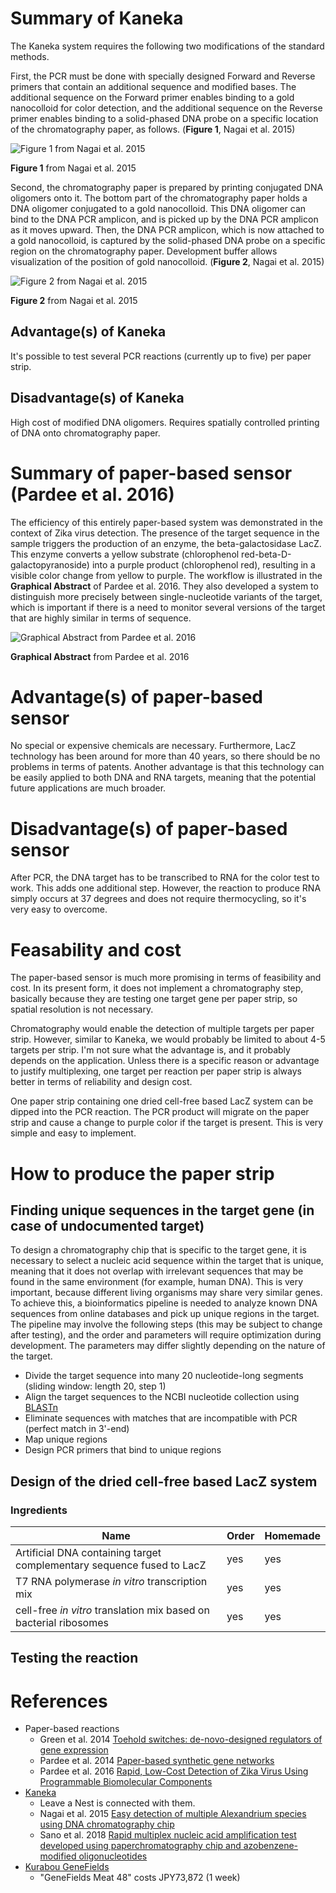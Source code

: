 # Summary of Kaneka

The Kaneka system requires the following two modifications of the standard methods.

First, the PCR must be done with specially designed Forward and Reverse primers that contain an additional sequence and modified bases. The additional sequence on the Forward primer enables binding to a gold nanocolloid for color detection, and the additional sequence on the Reverse primer enables binding to a solid-phased DNA probe on a specific location of the chromatography paper, as follows. (**Figure 1**, Nagai et al. 2015)

![Figure 1 from Nagai et al. 2015](https://ars.els-cdn.com/content/image/1-s2.0-S1568988315300597-gr1.jpg)

**Figure 1** from Nagai et al. 2015

Second, the chromatography paper is prepared by printing conjugated DNA oligomers onto it. The bottom part of the chromatography paper holds a DNA oligomer conjugated to a gold nanocolloid. This DNA oligomer can bind to the DNA PCR amplicon, and is picked up by the DNA PCR amplicon as it moves upward. Then, the DNA PCR amplicon, which is now attached to a gold nanocolloid, is captured by the solid-phased DNA probe on a specific region on the chromatography paper. Development buffer allows visualization of the position of gold nanocolloid. (**Figure 2**, Nagai et al. 2015)

![Figure 2 from Nagai et al. 2015](https://ars.els-cdn.com/content/image/1-s2.0-S1568988315300597-gr2.jpg)

**Figure 2** from Nagai et al. 2015

## Advantage(s) of Kaneka

It's possible to test several PCR reactions (currently up to five) per paper strip.

## Disadvantage(s) of Kaneka

High cost of modified DNA oligomers.
Requires spatially controlled printing of DNA onto chromatography paper.

# Summary of paper-based sensor (Pardee et al. 2016)

The efficiency of this entirely paper-based system was demonstrated in the context of Zika virus detection. The presence of the target sequence in the sample triggers the production of an enzyme, the beta-galactosidase LacZ. This enzyme converts a yellow substrate (chlorophenol red-beta-D-galactopyranoside) into a purple product (chlorophenol red), resulting in a visible color change from yellow to purple. The workflow is illustrated in the **Graphical Abstract** of Pardee et al. 2016. They also developed a system to distinguish more precisely between single-nucleotide variants of the target, which is important if there is a need to monitor several versions of the target that are highly similar in terms of sequence.

![Graphical Abstract from Pardee et al. 2016](https://marlin-prod.literatumonline.com/cms/attachment/f796e0ea-f0e1-490f-9746-6ac2898d63d0/fx1.jpg)

**Graphical Abstract** from Pardee et al. 2016

# Advantage(s) of paper-based sensor

No special or expensive chemicals are necessary. Furthermore, LacZ technology has been around for more than 40 years, so there should be no problems in terms of patents. Another advantage is that this technology can be easily applied to both DNA and RNA targets, meaning that the potential future applications are much broader.

# Disadvantage(s) of paper-based sensor

After PCR, the DNA target has to be transcribed to RNA for the color test to work. This adds one additional step.
However, the reaction to produce RNA simply occurs at 37 degrees and does not require thermocycling, so it's very easy to overcome. 

# Feasability and cost

The paper-based sensor is much more promising in terms of feasibility and cost.
In its present form, it does not implement a chromatography step, basically because they are testing one target gene per paper strip, so spatial resolution is not necessary.

Chromatography would enable the detection of multiple targets per paper strip. However, similar to Kaneka, we would probably be limited to about 4-5 targets per strip. I'm not sure what the advantage is, and it probably depends on the application. Unless there is a specific reason or advantage to justify multiplexing, one target per reaction per paper strip is always better in terms of reliability and design cost.

One paper strip containing one dried cell-free based LacZ system can be dipped into the PCR reaction. The PCR product will migrate on the paper strip and cause a change to purple color if the target is present. This is very simple and easy to implement.

# How to produce the paper strip

## Finding unique sequences in the target gene (in case of undocumented target)

To design a chromatography chip that is specific to the target gene, it is necessary to select a nucleic acid sequence within the target that is unique, meaning that it does not overlap with irrelevant sequences that may be found in the same environment (for example, human DNA). This is very important, because different living organisms may share very similar genes. To achieve this, a bioinformatics pipeline is needed to analyze known DNA sequences from online databases and pick up unique regions in the target. The pipeline may involve the following steps (this may be subject to change after testing), and the order and parameters will require optimization during development. The parameters may differ slightly depending on the nature of the target.

* Divide the target sequence into many 20 nucleotide-long segments (sliding window: length 20, step 1)
* Align the target sequences to the NCBI nucleotide collection using [BLASTn](https://blast.ncbi.nlm.nih.gov/Blast.cgi?PROGRAM=blastn&PAGE_TYPE=BlastSearch&LINK_LOC=blasthome)
* Eliminate sequences with matches that are incompatible with PCR (perfect match in 3'-end)
* Map unique regions
* Design PCR primers that bind to unique regions

## Design of the dried cell-free based LacZ system

### Ingredients

Name | Order | Homemade
---- | ----- | --------
Artificial DNA containing target complementary sequence fused to LacZ | yes | yes
T7 RNA polymerase *in vitro* transcription mix | yes | yes
cell-free *in vitro* translation mix based on bacterial ribosomes | yes | yes

## Testing the reaction

# References

- Paper-based reactions
  - Green et al. 2014 [Toehold switches: de-novo-designed regulators of gene expression](https://www.sciencedirect.com/science/article/pii/S0092867414012896?via%3Dihub)
  - Pardee et al. 2014 [Paper-based synthetic gene networks](https://www.sciencedirect.com/science/article/pii/S0092867414012914?via%3Dihub)
  - Pardee et al. 2016 [Rapid, Low-Cost Detection of Zika Virus Using
Programmable Biomolecular Components](https://collinslab.mit.edu/files/cell_pardee2.pdf?fbclid=IwAR1eQfex-SAMQJzeTwXLqg701tIcZWE7uV1c8ARLCnmjll4kmgp-6MkMa6I)
- [Kaneka](https://www.kaneka-labtest.com/en/chromato/index.html)
  - Leave a Nest is connected with them.
  - Nagai et al. 2015 [Easy detection of multiple Alexandrium species using DNA chromatography chip](https://sci-hub.tw/10.1016/j.hal.2015.10.014)
  - Sano et al. 2018 [Rapid multiplex nucleic acid amplification test developed using paperchromatography chip and azobenzene-modified oligonucleotides](https://sci-hub.tw/10.1016/j.jbiosc.2018.03.017)
- [Kurabou GeneFields](https://www.kurabo.co.jp/bio/English/product/products.php?M=L&A=P&CID=9)
  - "GeneFields Meat 48" costs JPY73,872 (1 week)
